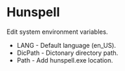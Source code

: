 # Hunspell

Edit system environment variables.
- LANG - Default language (en_US). 
- DicPath - Dictonary directory path.
- Path - Add hunspell.exe location.
